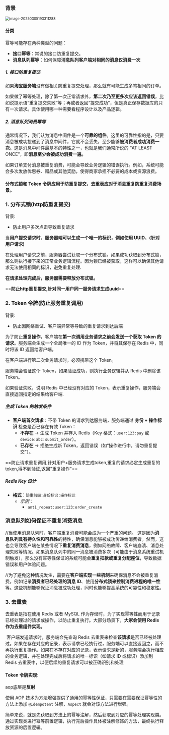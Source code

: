 

### 背景





<img src="C:\Users\pqy\AppData\Roaming\Typora\typora-user-images\image-20250305193311288.png" alt="image-20250305193311288" style="zoom:80%;" />

#### 分类

幂等可能存在两种类型的问题：

- **接口幂等**：常说的接口防重复提交。
- **消息队列幂等**：如何保障**消息队列客户端对相同的消息仅消费一次**

##### 1. 接口防重复提交

如果**淘宝服务端**没有做相关防重复提交处理，那么就有可能生成多笔相同的订单。

如果做了幂等处理，除了第一次正常请求外，**第二次乃至更多次应该返回错误**，比如说提示语“重复提交失败”等；再或者返回“提交成功”，但是真正保存数据库的只有一次请求。具体使用哪一种需要看程序设计以及产品逻辑。

##### 2. 消息队列消费幂等

通常情况下，我们认为消息中间件是一个**可靠的组件**。这里的可靠性指的是，只要消息被成功投递到了消息中间件，它就不会丢失，至少能够**被消费者成功消费一次**。这是消息中间件最基本的特性之一，也就是我们通常所说的 “AT LEAST ONCE”，即**消息至少会被成功消费一遍。**

​	如果订单支付消息被重复消费，可能会导致业务逻辑的错误执行。例如，系统可能会多次发放优惠券、赠品或其他奖励，使得商家承担不必要的成本或资源浪费。



#### 分布式锁和 Token 令牌应用于防重复提交，去重表应对于消息重复防重复消费场景。

### 1. 分布式锁(http防重复提交)

背景:

- 防止用户多次点击导致重复请求



​	当**用户提交请求时**，**服务器端可以生成一个唯一的标识，例如使用 UUID**。**(针对用户请求)**

在处理用户请求之前，服务器尝试获取一个分布式锁。如果成功获取到分布式锁，那么则执行接下来的正常业务逻辑流程。因为锁已经被获取，这样可以确保其他请求无法使用相同的标识，避免重复处理.

**在请求处理完成后，服务器需要释放分布式锁。**

==**防止http重复提交,针对同一用户同一服务请求生成uuid**==



### 2. Token 令牌(防止服务重复调用)

背景:

- 防止因网络重试、客户端异常等导致的重复请求到达后端



为了防止**重复操作**，客户端在**第一次调用业务请求之前会发送一个获取 Token 的请求**。服务端会生成一个全局唯一的 ID 作为 Token，并将其保存在 Redis 中，同时将该 ID 返回给客户端。

在客户端进行第二次业务请求时，必须携带这个 Token。

服务端会验证这个 Token，如果验证成功，则执行业务逻辑并从 Redis 中删除该 Token。

如果验证失败，说明 Redis 中已经没有对应的 Token，表示重复操作，服务端会直接返回指定的结果给客户端.

#####  **生成 Token 的触发条件**

- **客户端首次请求**：不带 Token 的请求到达服务端，服务端通过 **身份 + 操作标识** 检查是否已存在有效 Token：
  - **不存在** → 生成 Token 并存入 Redis（Key 格式：`user:123:pay` 或 `device:abc:submit_order`）。
  - **已存在** → 拒绝生成新 Token，返回错误（如“操作进行中，请勿重复提交”）。

==防止请求重复调用,针对用户+服务请求生成token,重复的请求必定生成重复的token,得不到验证,返回"重复操作"==



##### **Redis Key 设计**

- **格式**：`防重前缀:身份标识:操作标识`
  - *示例*：
    - `anti_repeat:user:123:order_create`



### 消息队列如何保证不重复消费消息

//当使用消息队列时，客户端重复消费可能会成为一个严重的问题。
这是因为**消息队列具有持久性和可靠性**的特性，确保消息能够被成功传递给消费者。然而，这也会导致客户端在某些情况下**重复消费消息**，例如网络故障、客户端崩溃、消息处理失败等情况。如果消息队列中的同一消息被消费多次（可能由于消息系统重试机制触发），那么没有幂等性保证的系统可能会**重复扣款或重复分配座位**，导致数据错误和用户体验问题。



//为了避免这种情况发生，需要在**客户端实现一些机制**来确保消息不会被重复消费，例如记录**消费者已经处理的消息 ID**、使用**分布式锁来控制消费进程的唯一性**等。这些机制能够保证消息被成功处理，同时也能够提高系统的可靠性和稳定性。

### 3. 去重表

去重表是指在使用 Redis 或者 MySQL 作为存储时，为了实现幂等性而用于记录已经处理过的请求或操作，以防止重复执行。大部分场景下，**大家会使用 Redis 作为去重组件实现。**

​	客户端发送请求时，服务端会先查询 Redis 去重表来检查**该请求**是否已经被处理过。如果在存在对应的记录，表示请求已经执行过，服务端可以直接返回之，而不再执行重复操作。如果在不存在对应的记录，表示请求是新的，服务端会执行相应的业务逻辑，并在处理完成后将请求的唯一标识（如请求 ID 或标识）添加到 Redis 去重表中，以便后续的重复请求可以被正确识别和处理







#### **Token 令牌实现:**

aop底层是**反射**

使用 AOP 技术为方法增强提供了通用的幂等性保证，只需要在需要保证幂等性的方法上添加 `@Idempotent` 注解，`Aspect` 就会对该方法进行增强。

简单来说，就是先获取到方法上的幂等注解，然后获取到对应的幂等处理实现类。通过实现类进行幂等前置逻辑，执行完后操作具体被注解修饰的方法，最终执行释放资源的后置逻辑。

